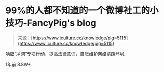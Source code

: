 <!--yml
category: 社会工程
date: 2022-11-10 10:29:17
-->

# 99%的人都不知道的一个微博社工的小技巧-FancyPig's blog

> 来源：[https://www.iculture.cc/knowledge/pig=5115](https://www.iculture.cc/knowledge/pig=5115)

响应“净网”专项行动，提高法律意识，自觉维护网络清朗环境

<item>1年前</item> <item class="pull-right">8.8W+</item>